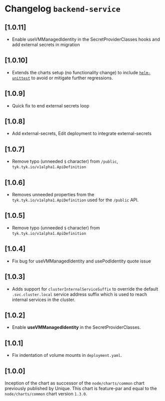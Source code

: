 # Changelog `backend-service`

## [1.0.11]
- Enable useVMManagedIdentity in the SecretProviderClasses hooks and add external secrets in migration

## [1.0.10]
- Extends the charts setup (no functionality change) to include [`helm-unittest`](https://github.com/helm-unittest/helm-unittest) to avoid or mitigate further regressions.

## [1.0.9]
- Quick fix to end external secrets loop

## [1.0.8]
- Add external-secrets, Edit deployment to integrate external-secrets

## [1.0.7]
- Remove typo (unneeded `$` character) from `/public`, `tyk.tyk.io/v1alpha1.ApiDefinition`

## [1.0.6]
- Removes unneeded properties from the `tyk.tyk.io/v1alpha1.ApiDefinition` used for the `/public` API.

## [1.0.5]
- Remove typo (unneeded `$` character) from `tyk.tyk.io/v1alpha1.ApiDefinition`

## [1.0.4]
- Fix bug for useVMManagedIdentity and usePodIdentity quote issue

## [1.0.3]
- Adds support for `clusterInternalServiceSuffix` to override the default `.svc.cluster.local` service address suffix which is used to reach internal services in the cluster.

## [1.0.2]
- Enable **useVMManagedIdentity** in the SecretProviderClasses.

## [1.0.1]
- Fix indentation of volume mounts in `deployment.yaml`.

## [1.0.0]
Inception of the chart as successor of the `node/charts/common` chart previously published by Unique.
This chart is feature-par and equal to the `node/charts/common` chart version `1.3.0`.